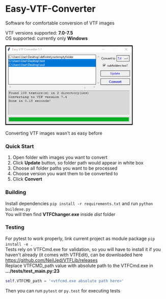 # Easy-VTF-Converter
Software for comfortable conversion of VTF images  

VTF versions supported: **7.0-7.5**  
OS supported: currently only **Windows**  

<img src="pictures/preview.jpg" width="400" height="250"/>

Converting VTF images wasn't as easy before  
### Quick Start  
1. Open folder with images you want to convert  
2. Click **Update** button, so folder path would appear in white box  
3. Choose all folder paths you want to be processed  
4. Choose version you want them to be converted to  
5. Click **Convert**

### Building
Install dependencies `pip install -r requirements.txt` and run `python buildexe.py`  
You will then find **VTFChanger.exe** inside _dist_ folder

### Testing
For pytest to work properly, link current project as module package `pip install -e .`  
Tests rely on VTFCmd.exe for validation, so you will have to install it if you haven't already (it comes with VTFEdit),
can be downloaded here https://github.com/NeilJed/VTFLib/releases  
Replace VTFCMD_path value with absolute path to the VTFCmd.exe in **.../tests/test_main.py:23**
```python
self.VTFCMD_path = '<vtfcmd.exe absolute path here>'
```
Then you can run `pytest` or `py.test` for executing tests
